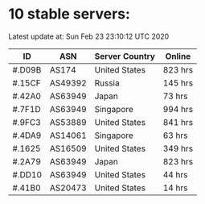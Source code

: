 # 10 stable servers:

Latest update at: Sun Feb 23 23:10:12 UTC 2020

| ID | ASN | Server Country | Online |
| -- | --- | -------------- | ------ |
| #.D09B | AS174 | United States | 823 hrs |
| #.15CF | AS49392 | Russia | 145 hrs |
| #.42A0 | AS63949 | Japan | 73 hrs |
| #.7F1D | AS63949 | Singapore | 994 hrs |
| #.9FC3 | AS53889 | United States | 841 hrs |
| #.4DA9 | AS14061 | Singapore | 63 hrs |
| #.1625 | AS16509 | United States | 349 hrs |
| #.2A79 | AS63949 | Japan | 823 hrs |
| #.DD10 | AS63949 | United States | 44 hrs |
| #.41B0 | AS20473 | United States | 14 hrs |


